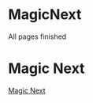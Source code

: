 # MagicNext
All pages finished
<h1>Magic Next</h1>
<a href="https://magic-next-01.netlify.app/">Magic Next</a>
